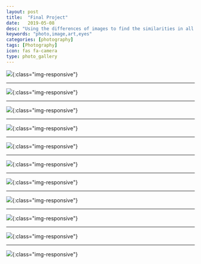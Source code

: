 ```yaml
---
layout: post
title:  "Final Project"
date:   2019-05-08
desc: "Using the differences of images to find the similarities in all of us"
keywords: "photo,image,art,eyes"
categories: [photography]
tags: [Photography]
icon: fas fa-camera
type: photo_gallery
---
```


![](/static/assets/img/photo_class/final/5-3.jpg){:class="img-responsive"}

---

![](/static/assets/img/photo_class/final/4-2.jpg){:class="img-responsive"}

---

![](/static/assets/img/photo_class/final/4-2.jpg){:class="img-responsive"}

---

![](/static/assets/img/photo_class/final/5-2.jpg){:class="img-responsive"}

---

![](/static/assets/img/photo_class/final/5-4.jpg){:class="img-responsive"}

---

![](/static/assets/img/photo_class/final/4-3.jpg){:class="img-responsive"}

---

![](/static/assets/img/photo_class/final/2-1.jpg){:class="img-responsive"}

---

![](/static/assets/img/photo_class/final/5-1.jpg){:class="img-responsive"}

---

![](/static/assets/img/photo_class/final/3-1.jpg){:class="img-responsive"}

---

![](/static/assets/img/photo_class/final/4-1.jpg){:class="img-responsive"}

---

![](/static/assets/img/photo_class/final/3-2.jpg){:class="img-responsive"}

